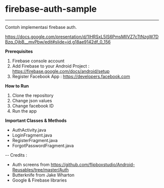# firebase-auth-sample
----
Contoh implementasi firebase auth.

https://docs.google.com/presentation/d/1lHRSxL5IS6PmsMIlVZ7cTtNzgW7DBzq_OjbB__mvPbw/edit#slide=id.g18ae9142df_0_156

**Prerequisites**

1. Firebase console account
2. Add Firebase to your Android Project : https://firebase.google.com/docs/android/setup
3. Register Facebook App : https://developers.facebook.com


**How to Run**

1. Clone the repository
2. Change json values
3. Change facebook ID
4. Run the app


**Important Classes & Methods**

* AuthActivity.java
* LoginFragment.java
* RegisterFragment.java
* ForgotPasswordFragment.java



--
Credits :

* Auth screens from https://github.com/flipboxstudio/Android-Reusables/tree/master/Auth
* Butterknife from Jake Wharton
* Google & Firebase libraries
